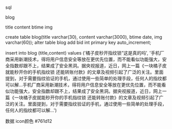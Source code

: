 sql

blog

title
content
btime
img

create table blog(title varchar(30), content varchar(3000), btime date, img varchar(60));
alter table blog add bid int primary key auto_increment;

insert into blog (title,content) values ('橘子皮秒开指纹锁”这是真的吗', 
'手机厂商采用新潮技术，得将用户信息安全等放在更优先位置，而不能看似功能强大，安全指数却跟不上，结果成了安全黑洞。据央视报道，近日，网上一篇《一块橘子皮就能秒开你的手机指纹锁 还能转账付款》的文章及视频引起了广泛的关注。里面提到，对于需要指纹验证的手机，通过使用一些简单的处理手段，任何人的指纹都可以解...手机厂商采用新潮技术，得将用户信息安全等放在更优先位置，而不能看似功能强大，安全指数却跟不上，结果成了安全黑洞。据央视报道，近日，网上一篇《一块橘子皮就能秒开你的手机指纹锁 还能转账付款》的文章及视频引起了广泛的关注。里面提到，对于需要指纹验证的手机，通过使用一些简单的处理手段，任何人的指纹都可以解...')


数据
icon颜色 #761d12